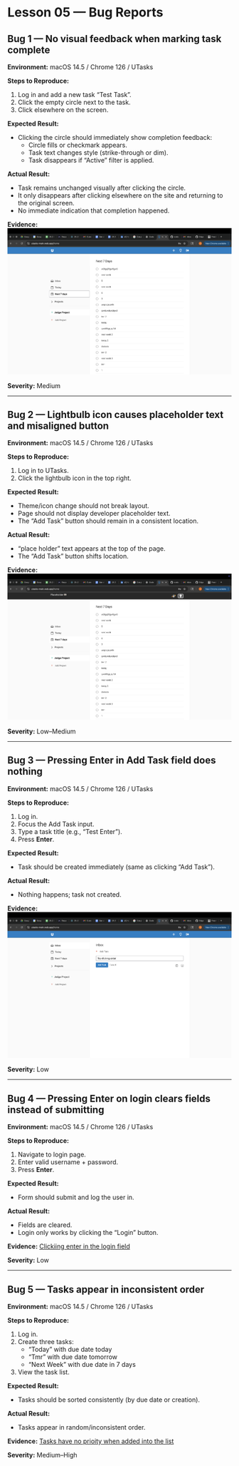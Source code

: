 # Lesson 05 — Bug Reports

## Bug 1 — No visual feedback when marking task complete
**Environment:** macOS 14.5 / Chrome 126 / UTasks  

**Steps to Reproduce:**
1. Log in and add a new task “Test Task”.
2. Click the empty circle next to the task.
3. Click elsewhere on the screen.

**Expected Result:**  
- Clicking the circle should immediately show completion feedback:  
  - Circle fills or checkmark appears.  
  - Task text changes style (strike-through or dim).  
  - Task disappears if “Active” filter is applied.  

**Actual Result:**  
- Task remains unchanged visually after clicking the circle.  
- It only disappears after clicking elsewhere on the site and returning to the original screen.  
- No immediate indication that completion happened.  

**Evidence:** ![Clicked Circle next to task](./images/task_complete.png)  

**Severity:** Medium  
 

---

## Bug 2 — Lightbulb icon causes placeholder text and misaligned button
**Environment:** macOS 14.5 / Chrome 126 / UTasks  

**Steps to Reproduce:**
1. Log in to UTasks.  
2. Click the lightbulb icon in the top right.  

**Expected Result:**  
- Theme/icon change should not break layout.  
- Page should not display developer placeholder text.  
- The “Add Task” button should remain in a consistent location.  

**Actual Result:**  
- “place holder” text appears at the top of the page.  
- The “Add Task” button shifts location.  

**Evidence:** 
![Lightbulb Icon click](./images/penguin.png)  

**Severity:** Low–Medium  
  

---

## Bug 3 — Pressing Enter in Add Task field does nothing
**Environment:** macOS 14.5 / Chrome 126 / UTasks  

**Steps to Reproduce:**
1. Log in.  
2. Focus the Add Task input.  
3. Type a task title (e.g., “Test Enter”).  
4. Press **Enter**.  

**Expected Result:**  
- Task should be created immediately (same as clicking “Add Task”).  

**Actual Result:**  
- Nothing happens; task not created.  

**Evidence:** ![Clicking enter when completing a task](./images/click_enter.png) 

**Severity:** Low  
 

---

## Bug 4 — Pressing Enter on login clears fields instead of submitting
**Environment:** macOS 14.5 / Chrome 126 / UTasks  

**Steps to Reproduce:**
1. Navigate to login page.  
2. Enter valid username + password.  
3. Press **Enter**.  

**Expected Result:**  
- Form should submit and log the user in.  

**Actual Result:**  
- Fields are cleared.  
- Login only works by clicking the “Login” button.  

**Evidence:** [Clickiing enter in the login field](./images/enter_login.png)  

**Severity:** Low 
 

---

## Bug 5 — Tasks appear in inconsistent order
**Environment:** macOS 14.5 / Chrome 126 / UTasks  

**Steps to Reproduce:**
1. Log in.  
2. Create three tasks:  
   - “Today” with due date today  
   - “Tmr” with due date tomorrow  
   - “Next Week” with due date in 7 days  
3. View the task list.  

**Expected Result:**  
- Tasks should be sorted consistently (by due date or creation).  

**Actual Result:**  
- Tasks appear in random/inconsistent order.  

**Evidence:** [Tasks have no prioity when added into the list](./images/task_order.png)

**Severity:** Medium–High  
 
